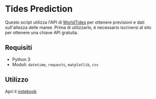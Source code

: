 # Tides Prediction

Questo script utilizza l'API di [WorldTides](https://www.worldtides.info/home) per ottenere previsioni e dati sull'altezza delle maree. Prima di utilizzarlo, è necessario iscriversi al sito per ottenere una chiave API gratuita.

## Requisiti

- Python 3
- Moduli: `datetime`, `requests`, `matplotlib`, `csv`

## Utilizzo

Apri il [notebook](./tidesprediction.ipynb)
